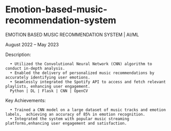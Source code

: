 # Emotion-based-music-recommendation-system
EMOTION BASED MUSIC RECOMMENDATION SYSTEM  | AI/ML

August 2022 – May 2023

Description:

      • Utilized the Convolutional Neural Network (CNN) algorithm to conduct in-depth analysis.
      • Enabled the delivery of personalized music recommendations by accurately identifying user emotions.
      • Seamlessly integrated the Spotify API to access and fetch relevant playlists, enhancing user engagement.
      Python | DL | Flask | CNN | OpenCV
      
Key Achievements:

      • Trained a CNN model on a large dataset of music tracks and emotion labels,  achieving an accuracy of 85% in emotion recognition.
      • Integrated the system with popular music streaming platforms,enhancing user engagement and satisfaction.
